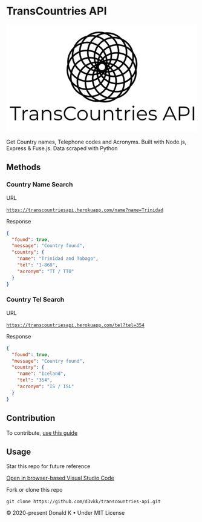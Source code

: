 # TransCountries API

![TransCountries API Logo](https://github.com/d3vkk/transcountries-api/blob/master/trans-countries-logo.png)

Get Country names, Telephone codes and Acronyms. Built with Node.js, Express & Fuse.js. Data scraped with Python

## Methods

### Country Name Search 

URL

[`https://transcountriesapi.herokuapp.com/name?name=Trinidad`](https://transcountriesapi.herokuapp.com/name?name=Trinidad)

Response

```json
{
  "found": true,
  "message": "Country found",
  "country": {
    "name": "Trinidad and Tobago",
    "tel": "1-868",
    "acronym": "TT / TTO"
  }
}
```
### Country Tel Search

URL

[`https://transcountriesapi.herokuapp.com/tel?tel=354`](https://transcountriesapi.herokuapp.com/tel?tel=354)

Response

```json
{
  "found": true,
  "message": "Country found",
  "country": {
    "name": "Iceland",
    "tel": "354",
    "acronym": "IS / ISL"
  }
}
```

## Contribution

To contribute, [use this guide](https://github.com/d3vkk/open-source/blob/master/CONTRIBUTING.md)

## Usage

Star this repo for future reference

[Open in browser-based Visual Studio Code](https://vscode.dev/github/d3vkk/transcountries-api)

Fork or clone this repo
```
git clone https://github.com/d3vkk/transcountries-api.git
```

© 2020-present Donald K • Under MIT License
